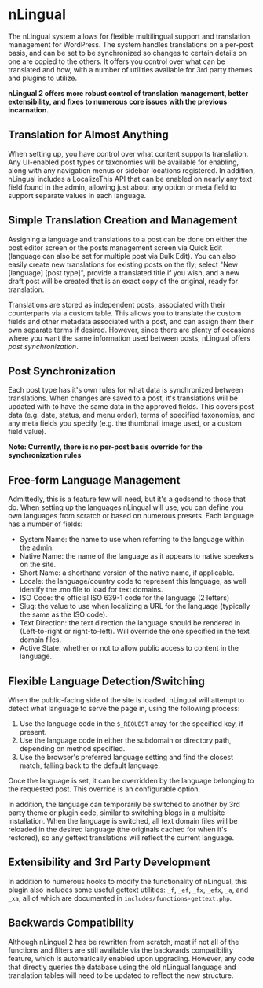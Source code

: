 nLingual
===

The nLingual system allows for flexible multilingual support and translation management for WordPress. The system handles translations on a per-post basis, and can be set to be synchronized so changes to certain details on one are copied to the others. It offers you control over what can be translated and how, with a number of utilities available for 3rd party themes and plugins to utilize.

**nLingual 2 offers more robust control of translation management, better extensibility, and fixes to numerous core issues with the previous incarnation.**

Translation for Almost Anything
---

When setting up, you have control over what content supports translation. Any UI-enabled post types or taxonomies will be available for enabling, along with any navigation menus or sidebar locations registered. In addition, nLingual includes a LocalizeThis API that can be enabled on nearly any text field found in the admin, allowing just about any option or meta field to support separate values in each language.

Simple Translation Creation and Management
---

Assigning a language and translations to a post can be done on either the post editor screen or the posts management screen via Quick Edit (language can also be set for multiple post via Bulk Edit). You can also easily create new translations for existing posts on the fly; select "New \[language\] \[post type\]", provide a translated title if you wish, and a new draft post will be created that is an exact copy of the original, ready for translation.

Translations are stored as independent posts, associated with their counterparts via a custom table. This allows you to translate the custom fields and other metadata associated with a post, and can assign them their own separate terms if desired. However, since there are plenty of occasions where you want the same information used between posts, nLingual offers *post synchronization*.

Post Synchronization
---

Each post type has it's own rules for what data is synchronized between translations. When changes are saved to a post, it's translations will be updated with to have the same data in the approved fields. This covers post data (e.g. date, status, and menu order), terms of specified taxonomies, and any meta fields you specify (e.g. the thumbnail image used, or a custom field value).

**Note: Currently, there is no per-post basis override for the synchronization rules**

Free-form Language Management
---

Admittedly, this is a feature few will need, but it's a godsend to those that do. When setting up the languages nLingual will use, you can define you own languages from scratch or based on numerous presets. Each language has a number of fields:

- System Name: the name to use when referring to the language within the admin.
- Native Name: the name of the language as it appears to native speakers on the site.
- Short Name: a shorthand version of the native name, if applicable.
- Locale: the language/country code to represent this language, as well identify the .mo file to load for text domains.
- ISO Code: the official ISO 639-1 code for the language (2 letters)
- Slug: the value to use when localizing a URL for the language (typically the same as the ISO code).
- Text Direction: the text direction the language should be rendered in (Left-to-right or right-to-left). Will override the one specified in the text domain files.
- Active State: whether or not to allow public access to content in the language.

Flexible Language Detection/Switching
---

When the public-facing side of the site is loaded, nLingual will attempt to detect what language to serve the page in, using the following process:

1. Use the language code in the `$_REQUEST` array for the specified key, if present.
2. Use the language code in either the subdomain or directory path, depending on method specified.
3. Use the browser's preferred language setting and find the closest match, falling back to the default language.

Once the language is set, it can be overridden by the language belonging to the requested post. This override is an configurable option.

In addition, the language can temporarily be switched to another by 3rd party theme or plugin code, similar to switching blogs in a multisite installation. When the language is switched, all text domain files will be reloaded in the desired language (the originals cached for when it's restored), so any gettext translations will reflect the current language.

Extensibility and 3rd Party Development
---

In addition to numerous hooks to modify the functionality of nLingual, this plugin also includes some useful gettext utilities: `_f`, `_ef`, `_fx`, `_efx`, `_a`, and `_xa`, all of which are documented in `includes/functions-gettext.php`.

Backwards Compatibility
---

Although nLingual 2 has be rewritten from scratch, most if not all of the functions and filters are still available via the backwards compatibility feature, which is automatically enabled upon upgrading. However, any code that directly queries the database using the old nLingual language and translation tables will need to be updated to reflect the new structure.
